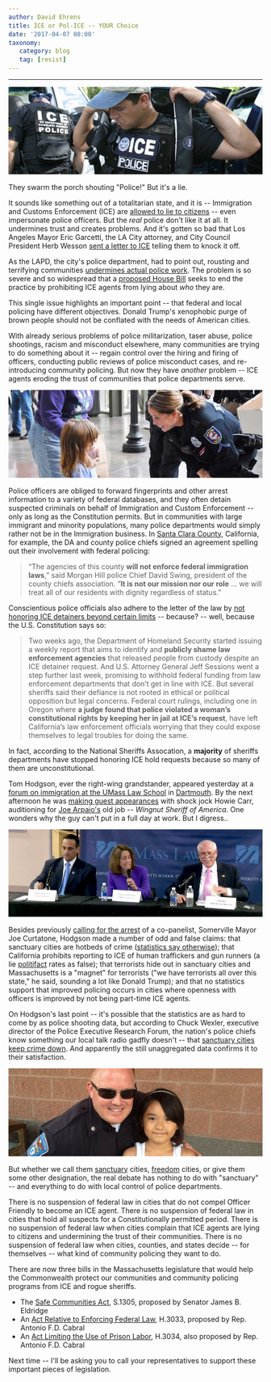 ```yaml
---
author: David Ehrens
title: ICE or Pol-ICE -- YOUR Choice
date: '2017-04-07 08:00'
taxonomy:
   category: blog
   tag: [resist]
---
```

---

![](ice.jpg)

They swarm the porch shouting "Police!" But it's a lie.

It sounds like something out of a totalitarian state, and it is -- Immigration and Customs Enforcement (ICE) are [allowed to lie to citizens](http://www.latimes.com/local/lanow/la-me-immigration-deportation-ruses-20170219-story.html) -- even impersonate police officers. But the *real* police don't like it at all. It undermines trust and creates problems. And it's gotten so bad that Los Angeles Mayor Eric Garcetti, the LA City attorney, and City Council President Herb Wesson [sent a letter to ICE](http://losangeles.cbslocal.com/2017/02/23/la-mayor-to-ice-agents-stop-misidentifying-yourselves/) telling them to knock it off.

As the LAPD, the city's police department, had to point out, rousting and terrifying communities [undermines actual police work](http://www.seattletimes.com/opinion/crackdown-on-immigrants-undermines-public-safety/). The problem is so severe and so widespread that a [proposed House Bill](https://www.washingtonpost.com/news/powerpost/wp/2017/04/07/a-new-house-bill-would-ban-ice-agents-from-identifying-themselves-as-police-officers/) seeks to end the practice by prohibiting ICE agents from lying about *who* they are.

This single issue highlights an important point -- that federal and local policing have different objectives. Donald Trump's xenophobic purge of brown people should not be conflated with the needs of American cities.

With already serious problems of police militarization, taser abuse, police shootings, racism and misconduct elsewhere, many communities are trying to do something about it -- regain control over the hiring and firing of officers, conducting public reviews of police misconduct cases, and re-introducing community policing. But now they have *another* problem -- ICE agents eroding the trust of communities that police departments serve.

![](officer-friendly.jpg)

Police officers are obliged to forward fingerprints and other arrest information to a variety of federal databases, and they often detain suspected criminals on behalf of Immigration and Custom Enforcement -- only as long as the Constitution permits. But in communities with large immigrant and minority populations, many police departments would simply rather not be in the Immigration business. In [Santa Clara County](http://www.mercurynews.com/2017/03/20/editorial-sanctuary-and-public-safety-can-be-compatible-goals/), California, for example, the DA and county police chiefs signed an agreement spelling out their involvement with federal policing:

> “The agencies of this county **will not enforce federal immigration laws**,” said Morgan Hill police Chief David Swing, president of the county chiefs association. “**It is not our mission nor our role** … we will treat all of our residents with dignity regardless of status.”

Conscientious police officials also adhere to the letter of the law by [not honoring ICE detainers beyond certain limits](https://www.policeone.com/legal-issues/articles/323613006-Sheriffs-say-legal-issues-hinder-ICE-cooperation/) -- because? -- well, because the U.S. Constitution says so:

> Two weeks ago, the Department of Homeland Security started issuing a weekly report that aims to identify and **publicly shame law enforcement agencies** that released people from custody despite an ICE detainer request. And U.S. Attorney General Jeff Sessions went a step further last week, promising to withhold federal funding from law enforcement departments that don’t get in line with ICE. But several sheriffs said their defiance is not rooted in ethical or political opposition but legal concerns. Federal court rulings, including one in Oregon where **a judge found that police violated a woman’s constitutional rights by keeping her in jail at ICE’s request**, have left California’s law enforcement officials worrying that they could expose themselves to legal troubles for doing the same.

In fact, according to the National Sheriffs Assocation, a **majority** of sheriffs departments have stopped honoring ICE hold requests because so many of them are unconstitutional.

Tom Hodgson, ever the right-wing grandstander, appeared yesterday at a [forum on immigration at the UMass Law School](https://www.bostonglobe.com/metro/2017/04/06/hodgson-curtatone-spar-debate-over-immigration/oOff5rBkvwSZhMvmdFNXxH/story.html) in [Dartmouth](http://wbsm.com/umass-law-symposium-to-focus-on-immigration-sanctuary-cities/). By the next afternoon he was [making guest appearances](http://wbsm.com/howie-carr-state-reps-sheriff-hodgson-to-appear-at-new-bedford-rally-friday/) with shock jock Howie Carr, auditioning for [Joe Arpaio's](https://en.wikipedia.org/wiki/Joe_Arpaio) old job -- *Wingnut Sheriff of America*.  One wonders why the guy can't put in a full day at work. But I digress..

![](debate.jpg)

Besides previously [calling for the arrest](http://www.masslive.com/news/index.ssf/2017/03/bristol_county_sheriff_thomas_1.html) of a co-panelist, Somerville Mayor Joe Curtatone, Hodgson made a number of odd and false claims: that sanctuary cities are hotbeds of crime ([statistics say otherwise](https://www.washingtonpost.com/news/wonk/wp/2017/01/27/trump-says-sanctuary-cities-are-hotbeds-of-crime-data-say-the-opposite/)); that California prohibits reporting to ICE of human traffickers and gun runners (a lie [politifact](http://www.politifact.com/texas/statements/2017/feb/10/dawn-buckingham/dawn-buckingham-incorrectly-says-hundreds-illegal-/) rates as false); that terrorists hide out in sanctuary cities and Massachusetts is a "magnet" for terrorists ("we have terrorists all over this state," he said, sounding a lot like Donald Trump); and that no statistics support that improved policing occurs in cities where openness with officers is improved by not being part-time ICE agents.

On Hodgson's last point -- it's possible that the statistics are as hard to come by as police shooting data, but according to Chuck Wexler, executive director of the Police Executive Research Forum, the nation's police chiefs know something our local talk radio gadfly doesn't -- that [sanctuary cities keep crime down](http://www.latimes.com/opinion/op-ed/la-oe-wexler-sanctuary-cities-immigration-crime-20170306-story.html). And apparently the still unaggregated data confirms it to their satisfaction.

![](kid.jpg)

But whether we call them [sanctuary](https://www.washingtonpost.com/graphics/national/sanctuary-cities/) cities, [freedom](https://www.aclu.org/blog/speak-freely/freedom-cities-campaign-resistance-through-progress-local-level) cities, or give them some other designation, the real debate has nothing to do with "sanctuary" -- and everything to do with local control of police departments.

There is no suspension of federal law in cities that do not compel Officer Friendly to become an ICE agent. There is no suspension of federal law in cities that hold all suspects for a Constitutionally permitted period. There is no suspension of federal law when cities complain that ICE agents are lying to citizens and undermining the trust of their communities. There is no suspension of federal law when cities, counties, and states decide -- for themselves -- what kind of community policing they want to do.

There are now three bills in the Massachusetts legislature that would help the Commonwealth protect our communities and community policing programs from ICE and rogue sheriffs.

- The [Safe Communities Act](https://malegislature.gov/Bills/190/S1305), S.1305, proposed by Senator James B. Eldridge
- An [Act Relative to Enforcing Federal Law](https://malegislature.gov/Bills/190/H3033), H.3033, proposed by Rep. Antonio F.D. Cabral
- An [Act Limiting the Use of Prison Labor](https://malegislature.gov/Bills/190/H3034), H.3034, also proposed by Rep. Antonio F.D. Cabral

Next time -- I'll be asking you to call your representatives to support these important pieces of legislation.



